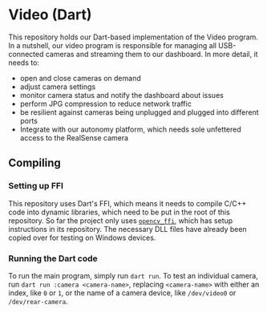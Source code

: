 # Video (Dart)

This repository holds our Dart-based implementation of the Video program. In a nutshell, our video program is responsible for managing all USB-connected cameras and streaming them to our dashboard. In more detail, it needs to: 

- open and close cameras on demand
- adjust camera settings
- monitor camera status and notify the dashboard about issues
- perform JPG compression to reduce network traffic
- be resilient against cameras being unplugged and plugged into different ports
- Integrate with our autonomy platform, which needs sole unfettered access to the RealSense camera

## Compiling

### Setting up FFI

This repository uses Dart's FFI, which means it needs to compile C/C++ code into dynamic libraries, which need to be put in the root of this repository. So far the project only uses [`opencv_ffi`](), which has setup instructions in its repository. The necessary DLL files have already been copied over for testing on Windows devices.

### Running the Dart code

To run the main program, simply run `dart run`. To test an individual camera, run `dart run :camera <camera-name>`, replacing `<camera-name>` with either an index, like `0` or `1`, or the name of a camera device, like `/dev/video0` or `/dev/rear-camera`.
